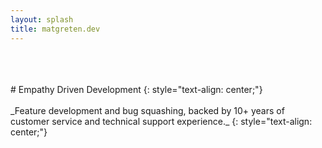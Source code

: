 ```yaml
---
layout: splash
title: matgreten.dev
---
```

<br />
<br />
<br />
# Empathy Driven Development
{: style="text-align: center;"}
<br />
<br />
_Feature development and bug squashing, backed by 10+ years of customer service and technical support experience._
{: style="text-align: center;"}
